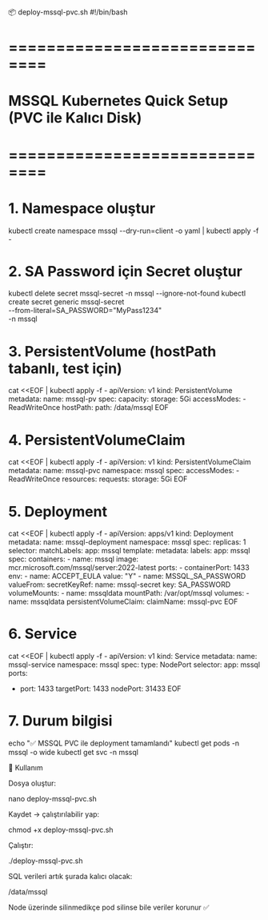 📦 deploy-mssql-pvc.sh
#!/bin/bash

# ==============================

# MSSQL Kubernetes Quick Setup (PVC ile Kalıcı Disk)

# ==============================

# 1. Namespace oluştur

kubectl create namespace mssql --dry-run=client -o yaml | kubectl apply -f -

# 2. SA Password için Secret oluştur

kubectl delete secret mssql-secret -n mssql --ignore-not-found
kubectl create secret generic mssql-secret \
 --from-literal=SA_PASSWORD="MyPass1234" \
 -n mssql

# 3. PersistentVolume (hostPath tabanlı, test için)

cat <<EOF | kubectl apply -f -
apiVersion: v1
kind: PersistentVolume
metadata:
name: mssql-pv
spec:
capacity:
storage: 5Gi
accessModes: - ReadWriteOnce
hostPath:
path: /data/mssql
EOF

# 4. PersistentVolumeClaim

cat <<EOF | kubectl apply -f -
apiVersion: v1
kind: PersistentVolumeClaim
metadata:
name: mssql-pvc
namespace: mssql
spec:
accessModes: - ReadWriteOnce
resources:
requests:
storage: 5Gi
EOF

# 5. Deployment

cat <<EOF | kubectl apply -f -
apiVersion: apps/v1
kind: Deployment
metadata:
name: mssql-deployment
namespace: mssql
spec:
replicas: 1
selector:
matchLabels:
app: mssql
template:
metadata:
labels:
app: mssql
spec:
containers: - name: mssql
image: mcr.microsoft.com/mssql/server:2022-latest
ports: - containerPort: 1433
env: - name: ACCEPT_EULA
value: "Y" - name: MSSQL_SA_PASSWORD
valueFrom:
secretKeyRef:
name: mssql-secret
key: SA_PASSWORD
volumeMounts: - name: mssqldata
mountPath: /var/opt/mssql
volumes: - name: mssqldata
persistentVolumeClaim:
claimName: mssql-pvc
EOF

# 6. Service

cat <<EOF | kubectl apply -f -
apiVersion: v1
kind: Service
metadata:
name: mssql-service
namespace: mssql
spec:
type: NodePort
selector:
app: mssql
ports:

- port: 1433
  targetPort: 1433
  nodePort: 31433
  EOF

# 7. Durum bilgisi

echo "✅ MSSQL PVC ile deployment tamamlandı"
kubectl get pods -n mssql -o wide
kubectl get svc -n mssql

📖 Kullanım

Dosya oluştur:

nano deploy-mssql-pvc.sh

Kaydet → çalıştırılabilir yap:

chmod +x deploy-mssql-pvc.sh

Çalıştır:

./deploy-mssql-pvc.sh

SQL verileri artık şurada kalıcı olacak:

/data/mssql

Node üzerinde silinmedikçe pod silinse bile veriler korunur ✅
